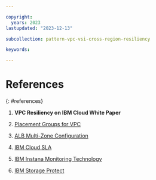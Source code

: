 ```yaml
---

copyright:
  years: 2023
lastupdated: "2023-12-13"

subcollection: pattern-vpc-vsi-cross-region-resiliency

keywords:

---
```


# References
{: #references}

1. **VPC Resiliency on IBM Cloud White Paper**

2. [Placement Groups for VPC](https://cloud.ibm.com/docs/vpc?topic=vpc-about-placement-groups-for-vpc)

3. [ALB Multi-Zone Configuration](https://cloud.ibm.com/docs/vpc?topic=vpc-load-balancers-about&interface=api#horizontal-scaling)

4. [IBM Cloud SLA](https://www.ibm.com/support/customer/csol/terms/?id=i126-9268&lc=en#detail-document)

5. [IBM Instana Monitoring Technology](https://www.ibm.com/docs/en/instana-observability/current?topic=overview)

6. [IBM Storage Protect](https://cloud.ibm.com/catalog/content/SPonIBMCloud-20c54034-d319-48c0-beb6-0b4adc54265c-global)

